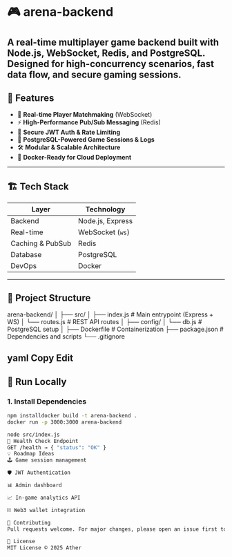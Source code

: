 # 🎮 arena-backend

A real-time multiplayer game backend built with Node.js, WebSocket, Redis, and PostgreSQL. Designed for high-concurrency scenarios, fast data flow, and secure gaming sessions.
---
## 🚀 Features

- 🧠 **Real-time Player Matchmaking** (WebSocket)
- ⚡ **High-Performance Pub/Sub Messaging** (Redis)
- 🔐 **Secure JWT Auth & Rate Limiting**
- 🧾 **PostgreSQL-Powered Game Sessions & Logs**
- 🛠️ **Modular & Scalable Architecture**
- 🐳 **Docker-Ready for Cloud Deployment**

---

## 🏗️ Tech Stack

| Layer         | Technology          |
|---------------|---------------------|
| Backend       | Node.js, Express     |
| Real-time     | WebSocket (`ws`)     |
| Caching & PubSub | Redis             |
| Database      | PostgreSQL           |
| DevOps        | Docker               |

---

## 📁 Project Structure

arena-backend/
│
├── src/
│ ├── index.js # Main entrypoint (Express + WS)
│ └── routes.js # REST API routes
│
├── config/
│ └── db.js # PostgreSQL setup
│
├── Dockerfile # Containerization
├── package.json # Dependencies and scripts
└── .gitignore

yaml
Copy
Edit
---

## 🧪 Run Locally

### 1. Install Dependencies

```bash
npm installdocker build -t arena-backend .
docker run -p 3000:3000 arena-backend

node src/index.js
📡 Health Check Endpoint
GET /health → { "status": "OK" }
💡 Roadmap Ideas
🕹️ Game session management

🛡️ JWT Authentication

📊 Admin dashboard

📈 In-game analytics API

⛓️ Web3 wallet integration

🤝 Contributing
Pull requests welcome. For major changes, please open an issue first to discuss what you’d like to change.

📄 License
MIT License © 2025 Ather
